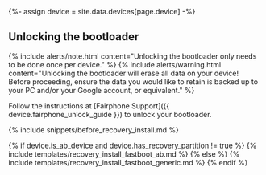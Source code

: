 {%- assign device = site.data.devices[page.device] -%}

## Unlocking the bootloader

{% include alerts/note.html content="Unlocking the bootloader only needs to be done once per device." %}
{% include alerts/warning.html content="Unlocking the bootloader will erase all data on your device!
Before proceeding, ensure the data you would like to retain is backed up to your PC and/or your Google account, or equivalent." %}

Follow the instructions at [Fairphone Support]({{ device.fairphone_unlock_guide }}) to unlock your bootloader.

{% include snippets/before_recovery_install.md %}

{% if device.is_ab_device and device.has_recovery_partition != true %}
    {% include templates/recovery_install_fastboot_ab.md %}
{% else %}
    {% include templates/recovery_install_fastboot_generic.md %}
{% endif %}
